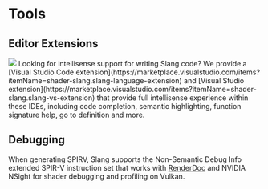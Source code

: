 # Tools

## Editor Extensions

<img src="assets/auto-complete.gif"/>
Looking for intellisense support for writing Slang code?
We provide a [Visual Studio Code extension](https://marketplace.visualstudio.com/items?itemName=shader-slang.slang-language-extension)
and [Visual Studio extension](https://marketplace.visualstudio.com/items?itemName=shader-slang.slang-vs-extension) that provide full intellisense experience
within these IDEs, including code completion, semantic highlighting, function signature help, go to definition and more.

## Debugging

When generating SPIRV, Slang supports the Non-Semantic Debug Info extended SPIR-V instruction set that works with [RenderDoc](https://renderdoc.org/) and NVIDIA NSight for shader debugging and profiling on Vulkan.
